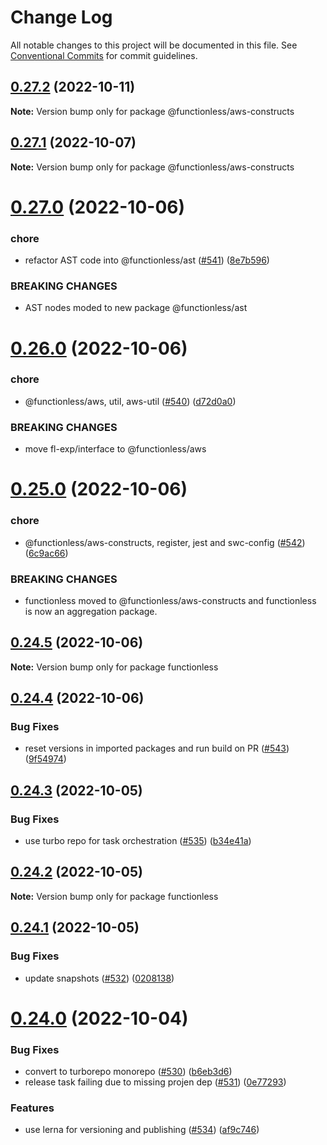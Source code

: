 # Change Log

All notable changes to this project will be documented in this file.
See [Conventional Commits](https://conventionalcommits.org) for commit guidelines.

## [0.27.2](https://github.com/functionless/functionless/compare/v0.27.1...v0.27.2) (2022-10-11)

**Note:** Version bump only for package @functionless/aws-constructs





## [0.27.1](https://github.com/functionless/functionless/compare/v0.27.0...v0.27.1) (2022-10-07)

**Note:** Version bump only for package @functionless/aws-constructs





# [0.27.0](https://github.com/functionless/functionless/compare/v0.26.0...v0.27.0) (2022-10-06)


### chore

* refactor AST code into @functionless/ast ([#541](https://github.com/functionless/functionless/issues/541)) ([8e7b596](https://github.com/functionless/functionless/commit/8e7b5965f39dd3be195c70c7e1bde984afef8aab))


### BREAKING CHANGES

* AST nodes moded to new package @functionless/ast





# [0.26.0](https://github.com/functionless/functionless/compare/v0.25.1...v0.26.0) (2022-10-06)


### chore

* @functionless/aws, util, aws-util ([#540](https://github.com/functionless/functionless/issues/540)) ([d72d0a0](https://github.com/functionless/functionless/commit/d72d0a0c2c9e5b004bad170b022f268510ebb637))


### BREAKING CHANGES

* move fl-exp/interface to @functionless/aws





# [0.25.0](https://github.com/functionless/functionless/compare/v0.24.6...v0.25.0) (2022-10-06)


### chore

* @functionless/aws-constructs, register, jest and swc-config ([#542](https://github.com/functionless/functionless/issues/542)) ([6c9ac66](https://github.com/functionless/functionless/commit/6c9ac66b7ef6674f7666be918f1e7f04146827c3))


### BREAKING CHANGES

* functionless moved to @functionless/aws-constructs and functionless is now an aggregation package.





## [0.24.5](https://github.com/functionless/functionless/compare/v0.24.4...v0.24.5) (2022-10-06)

**Note:** Version bump only for package functionless





## [0.24.4](https://github.com/functionless/functionless/compare/v0.24.3...v0.24.4) (2022-10-06)


### Bug Fixes

* reset versions in imported packages and run build on PR ([#543](https://github.com/functionless/functionless/issues/543)) ([9f54974](https://github.com/functionless/functionless/commit/9f549743050666a9ee7b259076fdde1079121ccf))





## [0.24.3](https://github.com/functionless/functionless/compare/v0.24.2...v0.24.3) (2022-10-05)


### Bug Fixes

* use turbo repo for task orchestration ([#535](https://github.com/functionless/functionless/issues/535)) ([b34e41a](https://github.com/functionless/functionless/commit/b34e41ac95c782539bdcc65cf6a10202bf3f31fe))





## [0.24.2](https://github.com/functionless/functionless/compare/v0.24.1...v0.24.2) (2022-10-05)

**Note:** Version bump only for package functionless





## [0.24.1](https://github.com/functionless/functionless/compare/v0.24.0...v0.24.1) (2022-10-05)


### Bug Fixes

* update snapshots ([#532](https://github.com/functionless/functionless/issues/532)) ([0208138](https://github.com/functionless/functionless/commit/0208138fd46ea11d9c35990cf741fa424078b65a))





# [0.24.0](https://github.com/functionless/functionless/compare/v0.23.6...v0.24.0) (2022-10-04)


### Bug Fixes

* convert to turborepo monorepo ([#530](https://github.com/functionless/functionless/issues/530)) ([b6eb3d6](https://github.com/functionless/functionless/commit/b6eb3d6bc017ad4f83cf059708ac13d804f40a0b))
* release task failing due to missing projen dep ([#531](https://github.com/functionless/functionless/issues/531)) ([0e77293](https://github.com/functionless/functionless/commit/0e77293ef68388652c6c274184ea4e10fa1767c1))


### Features

* use lerna for versioning and publishing ([#534](https://github.com/functionless/functionless/issues/534)) ([af9c746](https://github.com/functionless/functionless/commit/af9c7468e5bca9e1780a033102fc985e5f92d88b))
